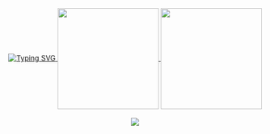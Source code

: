 <div align="center">
  <a href="https://git.io/typing-svg">
    <img src="https://readme-typing-svg.demolab.com?font=Jetbrains+Mono&weight=600&size=54&duration=4000&pause=1000&color=62BAAE&center=true&vCenter=true&random=false&width=1000&height=100&lines=%2F%2F+muhammadoka.dev;%2F.*%5C.(go%7Cpy%7Crs)%24%2F" alt="Typing SVG" />
  </a>
  <a href="https://github.com/anuraghazra/github-readme-stats">
    <img height=200 align="center" src="https://github-readme-stats.vercel.app/api/top-langs?username=kawijayaa&hide=html,c%2B%2B,javascript,dart&size_weight=0.5&count_weight=0.5&langs_count=6&hide_progress=true&hide_border=true&theme=tokyonight" />
  </a>
  <a href="https://github.com/anuraghazra/github-readme-stats">
    <img height=200 align="center" src="https://github-readme-stats.vercel.app/api?username=kawijayaa&hide_border=true&hide_rank=true&custom_title=GitHub%20Stats&theme=tokyonight" />
  </a>
</div>
<br />
<div align="center">
  <img src="https://komarev.com/ghpvc/?username=kawijayaa&color=62BAAE&style=for-the-badge&label=Stalkers" />
</div>
